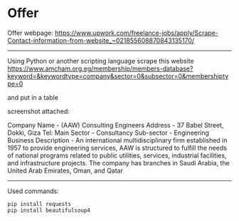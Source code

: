 # Offer

Offer webpage:
https://www.upwork.com/freelance-jobs/apply/Scrape-Contact-information-from-website_~021855608870843135170/


---

Using Python or another scripting language scrape this website https://www.amcham.org.eg/membership/members-database?keyword=&keywordtype=company&sector=0&subsector=0&membershiptype=0

and put in a table

screenshot attached:

Company Name - (AAW) Consulting Engineers
Address - 37 Babel Street, Dokki, Giza
Tel:
Main Sector - Consultancy
Sub-sector - Engineering
Business Description - An international multidisciplinary firm established in 1957 to provide engineering services, AAW is structured to fulfill the needs of national programs related to public utilities, services, industrial facilities, and infrastructure projects. The company has branches in Saudi Arabia, the United Arab Emirates, Oman, and Qatar

---

Used commands:

```
pip install requests
pip install beautifulsoup4
```


